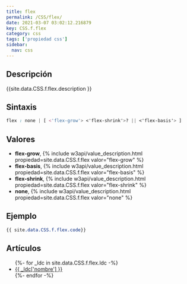 ```yaml
---
title: flex
permalink: /CSS/flex/
date: 2021-03-07 03:02:12.216879
key: CSS.f.flex
category: css
tags: ['propiedad css']
sidebar: 
  nav: css
---
```


## Descripción
{{site.data.CSS.f.flex.description }}

## Sintaxis
~~~css
flex : none | [ <'flex-grow'> <'flex-shrink'>? || <'flex-basis'> ]
~~~

## Valores
* **flex-grow**,  {% include w3api/value_description.html propiedad=site.data.CSS.f.flex valor="flex-grow" %}
* **flex-basis**,  {% include w3api/value_description.html propiedad=site.data.CSS.f.flex valor="flex-basis" %}
* **flex-shrink**,  {% include w3api/value_description.html propiedad=site.data.CSS.f.flex valor="flex-shrink" %}
* **none**,  {% include w3api/value_description.html propiedad=site.data.CSS.f.flex valor="none" %}

## Ejemplo
~~~css
{{ site.data.CSS.f.flex.code}}
~~~

## Artículos
<ul>
{%- for _ldc in site.data.CSS.f.flex.ldc -%}
   <li>
       <a href="{{_ldc['url'] }}">{{ _ldc['nombre'] }}</a>
   </li>
{%- endfor -%}
</ul>
